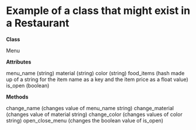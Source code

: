 # Example of a class that might exist in a Restaurant

**Class**

Menu

**Attributes**

menu_name (string)
material (string)
color (string)
food_items (hash made up of a string for the item name as a key and the item price as a float value)
is_open (boolean)

**Methods**

change_name (changes value of menu_name string)
change_material (changes value of material string)
change_color (changes values of color string)
open_close_menu (changes the boolean value of is_open)
